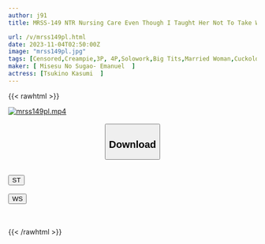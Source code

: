 ```yaml
---
author: j91
title: MRSS-149 NTR Nursing Care Even Though I Taught Her Not To Take What The Old Man Says Seriously, My Naive Wife Ended Up Being Kind To Her, And Was Taken Advantage Of And Sexually Harassed. Her Demands Escalated And She Was Forced To Have Creampie Sex With Kasumi Tsukino.

url: /v/mrss149pl.html
date: 2023-11-04T02:50:00Z
image: "mrss149pl.jpg"
tags: [Censored,Creampie,3P, 4P,Solowork,Big Tits,Married Woman,Cuckold	 ]
maker: [ Misesu No Sugao- Emanuel  ]
actress: [Tsukino Kasumi  ]
---
```



{{< rawhtml >}}

<div class="video" data-videoid="Va34L0rLXDuY2q">
    <a href="javascript:;">
        <img src="https://my.j91.asia/v/mrss149pl.jpg" width="WIDTH" height="HEIGHT" alt="mrss149pl.mp4" loading="lazy">
    </a>
</div>

<script type="text/javascript" src="https://j91.asia/asset/on-demand-st.js"></script>

<br>
  <link rel="stylesheet" href="https://j91.asia/asset/bs5.css">
  
  <center>
  <button class="btn btn-primary" type="button" data-bs-toggle="collapse" data-bs-target=".multi-collapse" aria-expanded="false" aria-controls="multiCollapseExample1 multiCollapseExample2"><h2>Download</h2></button></center>
</p>
<div class="row">
  <div class="col">
    <div class="collapse multi-collapse" id="multiCollapseExample1">
      <div class="card card-body">
	      	      <br>
<div class="buttons">  
<a href="https://streamtape.to/v/Va34L0rLXDuY2q"><button class="btn-hover color-3"><i class="fa fa-download"></i> ST</button></a></div>
    </div>
  </div>
</div>
  <div class="col">
    <div class="collapse multi-collapse" id="multiCollapseExample2">
      <div class="card card-body">
	      <br>
<div class="buttons">
    <a href="https://wolfstream.tv/w0mbsxf7dq31"><button class="btn-hover color-9"><i class="fa fa-download"></i> WS</button></a></div>
<br><br>
      </div>
    </div>
  </div>
</div>

{{< /rawhtml >}}
